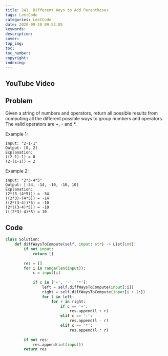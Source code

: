 ```yaml
---
title: 241. Different Ways to Add Parentheses
tags: LeetCode
categories: LeetCode
date: 2020-09-20 09:53:05
keywords:
description:
cover:
top_img:
toc:
toc_number:
copyright:
indexing:
---
```

## YouTube Video


## Problem
Given a string of numbers and operators, return all possible results from computing all the different possible ways to group numbers and operators. The valid operators are +, - and *.

Example 1:
```
Input: "2-1-1"
Output: [0, 2]
Explanation: 
((2-1)-1) = 0 
(2-(1-1)) = 2
```
Example 2:
```
Input: "2*3-4*5"
Output: [-34, -14, -10, -10, 10]
Explanation: 
(2*(3-(4*5))) = -34 
((2*3)-(4*5)) = -14 
((2*(3-4))*5) = -10 
(2*((3-4)*5)) = -10 
(((2*3)-4)*5) = 10
```
## Code
```python
class Solution:
    def diffWaysToCompute(self, input: str) -> List[int]:
        if not input:
            return []
        
        res = []
        for i in range(len(input)):
            c = input[i]
            
            if c in ['+', '-', '*']:
                left = self.diffWaysToCompute(input[:i])
                right = self.diffWaysToCompute(input[i + 1:])
                for l in left:
                    for r in right:
                        if c == '+':
                            res.append(l + r)
                        elif c == '-':
                            res.append(l - r)
                        elif c == '*':
                            res.append(l * r)
        
        if not res:
            res.append(int(input))
        return res
```